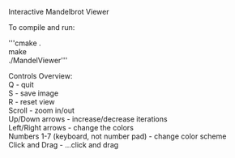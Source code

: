 Interactive Mandelbrot Viewer  
  
  
To compile and run:  
  
'''cmake .  
make  
./MandelViewer'''  
  
  
Controls Overview:  
Q - quit  
S - save image  
R - reset view  
Scroll - zoom in/out  
Up/Down arrows - increase/decrease iterations  
Left/Right arrows - change the colors  
Numbers 1-7 (keyboard, not number pad) - change color scheme  
Click and Drag - ...click and drag  
